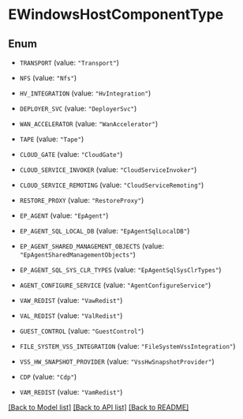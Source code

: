 # EWindowsHostComponentType

## Enum


* `TRANSPORT` (value: `"Transport"`)

* `NFS` (value: `"Nfs"`)

* `HV_INTEGRATION` (value: `"HvIntegration"`)

* `DEPLOYER_SVC` (value: `"DeployerSvc"`)

* `WAN_ACCELERATOR` (value: `"WanAccelerator"`)

* `TAPE` (value: `"Tape"`)

* `CLOUD_GATE` (value: `"CloudGate"`)

* `CLOUD_SERVICE_INVOKER` (value: `"CloudServiceInvoker"`)

* `CLOUD_SERVICE_REMOTING` (value: `"CloudServiceRemoting"`)

* `RESTORE_PROXY` (value: `"RestoreProxy"`)

* `EP_AGENT` (value: `"EpAgent"`)

* `EP_AGENT_SQL_LOCAL_DB` (value: `"EpAgentSqlLocalDB"`)

* `EP_AGENT_SHARED_MANAGEMENT_OBJECTS` (value: `"EpAgentSharedManagementObjects"`)

* `EP_AGENT_SQL_SYS_CLR_TYPES` (value: `"EpAgentSqlSysClrTypes"`)

* `AGENT_CONFIGURE_SERVICE` (value: `"AgentConfigureService"`)

* `VAW_REDIST` (value: `"VawRedist"`)

* `VAL_REDIST` (value: `"ValRedist"`)

* `GUEST_CONTROL` (value: `"GuestControl"`)

* `FILE_SYSTEM_VSS_INTEGRATION` (value: `"FileSystemVssIntegration"`)

* `VSS_HW_SNAPSHOT_PROVIDER` (value: `"VssHwSnapshotProvider"`)

* `CDP` (value: `"Cdp"`)

* `VAM_REDIST` (value: `"VamRedist"`)


[[Back to Model list]](../README.md#documentation-for-models) [[Back to API list]](../README.md#documentation-for-api-endpoints) [[Back to README]](../README.md)


